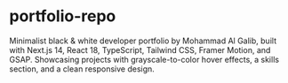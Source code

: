 # portfolio-repo
Minimalist black &amp; white developer portfolio by Mohammad Al Galib, built with Next.js 14, React 18, TypeScript, Tailwind CSS, Framer Motion, and GSAP. Showcasing projects with grayscale-to-color hover effects, a skills section, and a clean responsive design.
